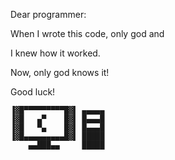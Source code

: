 Dear programmer:

When I wrote this code, only god and

I knew how it worked.

Now, only god knows it!

Good luck!

    ▐▓█▀▀▀▀▀▀▀▀▀█▓▌ ▄▄▄▄▄
    ▐▓█   ▄▀    █▓▌ █▄▄▄█
    ▐▓█   ▀▄    █▓▌ █▄▄▄█
    ▐▓█▄▄▄▄▄▄▄▄▄█▓▌ █████
        ▄▄███▄▄     █████
